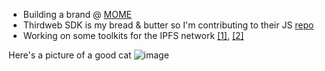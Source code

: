 * Building a brand @ [MOME](https://mome.io/)
* Thirdweb SDK is my bread & butter so I'm contributing to their JS [repo](https://github.com/kienngo98/thirdweb-dev-js)
* Working on some toolkits for the IPFS network [[1]](https://github.com/kienngo98/ipfs-remote-pin), [[2]](https://github.com/kienngo98/ipfs-light-client)

Here's a picture of a good cat
![image](https://github.com/kienngo98/kienngo98/assets/26052673/a9540f28-c6a4-4487-b95f-523f3e94b53c)
